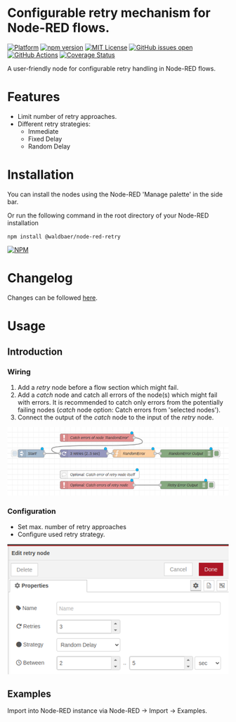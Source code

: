 # Configurable retry mechanism for Node-RED flows.

[![Platform](https://img.shields.io/badge/platform-Node--RED-red)](https://nodered.org)
[![npm version](https://badge.fury.io/js/@waldbaer%2Fnode-red-retry.svg)](https://badge.fury.io/js/@waldbaer%2Fnode-red-retry)
[![MIT License](https://img.shields.io/github/license/waldbaer/node-red-retry?style=flat-square)](https://opensource.org/licenses/MIT)
[![GitHub issues open](https://img.shields.io/github/issues/waldbaer/node-red-retry?style=flat-square)](https://github.com/waldbaer/node-red-retry/issues)
[![GitHub Actions](https://github.com/waldbaer/node-red-retry/actions/workflows/node.js.yml/badge.svg?branch=master)](https://github.com/waldbaer/node-red-retry/actions/workflows/node.js.yml)
[![Coverage Status](https://coveralls.io/repos/github/waldbaer/node-red-retry/badge.svg?branch=master)](https://coveralls.io/github/waldbaer/node-red-retry?branch=master)

A user-friendly node for configurable retry handling in Node-RED flows.

# Features

- Limit number of retry approaches.
- Different retry strategies:
  - Immediate
  - Fixed Delay
  - Random Delay

# Installation
You can install the nodes using the Node-RED 'Manage palette' in the side bar.

Or run the following command in the root directory of your Node-RED installation

```
npm install @waldbaer/node-red-retry
```
[![NPM](https://nodei.co/npm/@waldbaer/node-red-retry.png?downloads=true)](https://www.npmjs.com/package/@waldbaer/node-red-retry)


# Changelog
Changes can be followed [here](/CHANGELOG.md).

# Usage

## Introduction

### Wiring

1) Add a _retry_ node before a flow section which might fail.
2) Add a _catch_ node and catch all errors of the node(s) which might fail with errors.
   It is recommended to catch only errors from the potentially failing nodes
   (_catch_ node option: Catch errors from 'selected nodes').
3) Connect the output of the _catch_ node to the input of the _retry_ node.

<img src="doc/images/usage_overview.png" title="Usage Overview"/>

### Configuration

- Set max. number of retry approaches
- Configure used retry strategy.

<img src="doc/images/config_overview.png" title="Config Overview"/>

## Examples
Import into Node-RED instance via Node-RED -> Import -> Examples.
